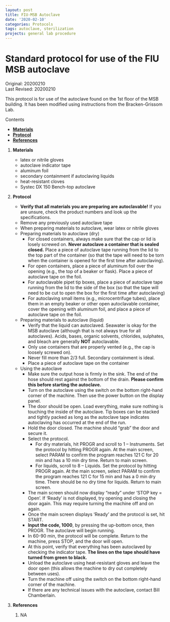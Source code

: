 ```yaml
---
layout: post
title: FIU-MSB Autoclave
date: '2020-02-10'
categories: Protocols
tags: autoclave, sterilization
projects: general lab procedure
---
```


# Standard protocol for use of the FIU MSB autoclave

Original: 20200210   
Last Revised: 20200210

This protocol is for use of the autoclave found on the 1st floor of the MSB building. It has been modified using instructions from the Bracken-Grissom Lab. 

Contents  
- [**Materials**](#Materials)    
- [**Protocol**](#Protocol)  
- [**References**](#References)  
 
1. <a name="Materials"></a> **Materials**
    - 	latex or nitrile gloves
    -  autoclave indicator tape 
    - 	aluminum foil
    - 	secondary containment if autoclaving liquids
    -  heat-resistant cloves
    - 	Systec DX 150 Bench-top autoclave [](https://github.com/julietmwong27/JW_Protocols/blob/master/SOM_Systec_DX%2CDE_Series_Rev_1_6_EN.pdf)

2. <a name="Protocol"></a> **Protocol**
	* **Verify that all materials you are preparing are autoclavable!** If you are unsure, check the product numbers and look up the specifications.
	* Remove any previously used autoclave tape
	* When preparing materials to autoclave, wear latex or nitrile gloves
	* Preparing materials to autoclave (dry)
		* For closed containers, always make sure that the cap or lid is losely screwed on. **Never autoclave a container that is sealed closed.** Place a piece of autoclave tape running from the lid to the top part of the container (so that the tape will need to be torn when the container is opened for the first time after autoclaving). 
		* For open containers, place a piece of aluminum foil over the opening (e.g., the top of a beaker or flask). Place a piece of autoclave tape on the foil.
		* For autoclavable pipet tip boxes, place a piece of autoclave tape running from the lid to the side of the box (so that the tape will need to be cut to open the box for the first time after autoclaving)
		* For autoclaving small items (e.g., microcentrifuge tubes), place them in an empty beaker or other open autoclavable container, cover the opening with aluminum foil, and place a piece of autoclave tape on the foil.
	* Preparing materials to autoclave (liquid)
		* Verify that the liquid can autoclaved. Seawater is okay for the MSB autoclave (although that is not always true for all autoclaves). Acids, bases, organic solvents, chlorides, sulphates, and bleach are generally **NOT** autoclavable.
		* Only use containers that are properly vented (e.g., the cap is loosely screwed on). 
		* Never fill more than 2/3 full. Secondary containment is ideal.
		* Place a piece of autoclave tape on the container
	* Using the autoclave
		* Make sure the output hose is firmly in the sink. The end of the hose should rest against the bottom of the drain. **Please confirm this before starting the autoclave.**
		* Turn on the autoclave using the switch on the bottom right-hand corner of the machine. Then use the power button on the display panel.
		* The door should be open. Load everything, make sure nothing is touching the inside of the autoclave. Tip boxes can be stacked and tightly packed as long as the autoclave tape indicates autoclaving has occurred at the end of the run.
		* Hold the door closed. The machine should “grab” the door and secure it.
		* Select the protocol. 
			* For dry materials, hit PROGR and scroll to 1 – Instruments. Set the protocol by hitting PROGR again. At the main screen, select PARAM to confirm the program reaches 121 C for 20 min and has a 10 min dry time. Return to main screen.
			* For liquids, scroll to 8 – Liquids. Set the protocol by hitting PROGR again. At the main screen, select PARAM to confirm the program reaches 121 C for 15 min and has a 0 min dry time. There should be no dry time for liquids. Return to main screen.
		* The main screen should now display “ready” under ‘STOP key = Open’. If ‘Ready’ is not displayed, try opening and closing the door again. This may require turning the machine off and on again.
		* Once the main screen displays ‘Ready’ and the protocol is set, hit START.
		* **Input the code, 1000**, by pressing the up-bottom once, then PROGR. The autoclave will begin running.
		* In 60-90 min, the protocol will be complete. Return to the machine, press STOP, and the door will open. 
		* At this point, verify that everything has been autoclaved by checking the indicator tape. **The lines on the tape should have turned from green to black.**
		* Unload the autoclave using heat-resistant gloves and leave the door open (this allows the machine to dry out completely between uses).
		* Turn the machine off using the switch on the bottom right-hand corner of the machine. 
		* If there are any technical issues with the autoclave, contact Bill Chamberlain.

  


4. <a name="References"></a> **References**

    1. NA